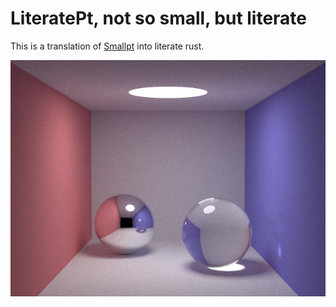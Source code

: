 # LiteratePt, not so small, but literate
This is a translation of [Smallpt](https://www.kevinbeason.com/smallpt/) into literate rust.

![4000 samples per pixel](lit/img/image.png)

